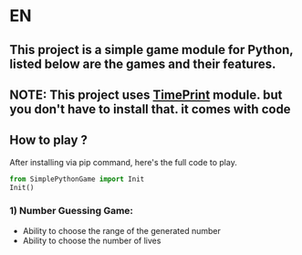 # EN
## This project is a simple game module for Python, listed below are the games and their features.

## NOTE: This project uses [TimePrint](https://pypi.org/project/TimePrintOnPYPI/) module. but you don't have to install that. it comes with code

## How to play ?
After installing via pip command, here's the full code to play.

```python
from SimplePythonGame import Init
Init()
```

### 1) Number Guessing Game:
* Ability to choose the range of the generated number <br>
* Ability to choose the number of lives
